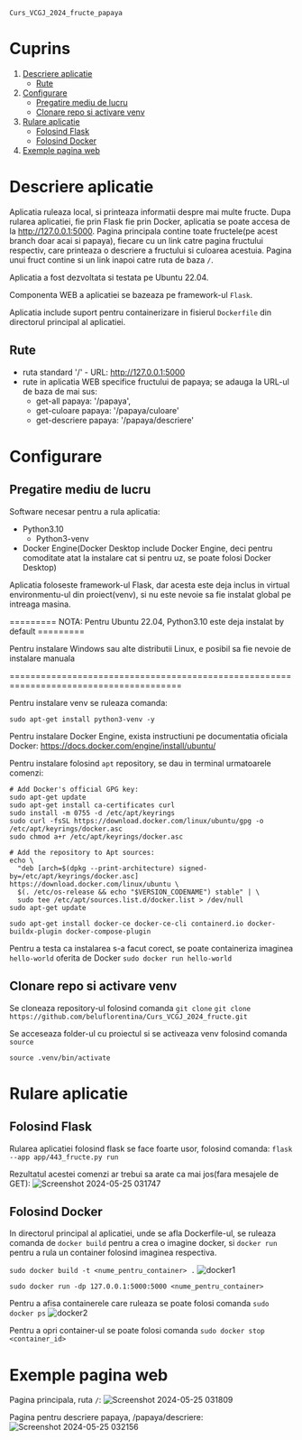 ```Curs_VCGJ_2024_fructe_papaya```

# Cuprins

1. [Descriere aplicatie](#descriere-aplicatie)
     - [Rute](#rute)
2. [Configurare](#configurare)
     - [Pregatire mediu de lucru](#pregatire-mediu-de-lucru)
     - [Clonare repo si activare venv](#clonare-repo-si-activare-venv)
3. [Rulare aplicatie](#rulare-aplicatie)
     - [Folosind Flask](#folosind-flask)
     - [Folosind Docker](#folosind-docker)
4. [Exemple pagina web](#exemple-pagina-web)


# Descriere aplicatie

Aplicatia ruleaza local, si printeaza informatii despre mai multe fructe. Dupa rularea aplicatiei, fie prin Flask fie prin Docker, aplicatia se poate accesa de la http://127.0.0.1:5000. Pagina principala contine toate fructele(pe acest branch doar acai si papaya), fiecare cu un link catre pagina fructului respectiv, care printeaza o descriere a fructului si culoarea acestuia.
Pagina unui fruct contine si un link inapoi catre ruta de baza `/`.

Aplicatia a fost dezvoltata si testata pe Ubuntu 22.04.

Componenta WEB a aplicatiei se bazeaza pe framework-ul `Flask`.

Aplicatia include suport pentru containerizare in fisierul `Dockerfile` din directorul principal al aplicatiei.

## Rute
 * ruta standard '/' - URL: http://127.0.0.1:5000
 * rute in aplicatia WEB specifice fructului de papaya; se adauga la URL-ul de baza de mai sus:
   * get-all papaya:       '/papaya',
   * get-culoare papaya:   '/papaya/culoare'
   * get-descriere papaya: '/papaya/descriere'

# Configurare
## Pregatire mediu de lucru
Software necesar pentru a rula aplicatia:
 * Python3.10
   * Python3-venv
 * Docker Engine(Docker Desktop include Docker Engine, deci pentru comoditate atat la instalare cat si pentru uz, se poate folosi Docker Desktop)

Aplicatia foloseste framework-ul Flask, dar acesta este deja inclus in virtual environmentu-ul din proiect(venv), si nu este nevoie sa fie instalat global pe intreaga masina.

========= NOTA: Pentru Ubuntu 22.04, Python3.10 este deja instalat by default ========= 

Pentru instalare Windows sau alte distributii Linux, 
e posibil sa fie nevoie de instalare manuala

=======================================================================================

Pentru instalare venv se ruleaza comanda:

```sudo apt-get install python3-venv -y```

Pentru instalare Docker Engine, exista instructiuni pe documentatia oficiala Docker:
https://docs.docker.com/engine/install/ubuntu/

Pentru instalare folosind ```apt``` repository, se dau in terminal urmatoarele comenzi:

```
# Add Docker's official GPG key:
sudo apt-get update
sudo apt-get install ca-certificates curl
sudo install -m 0755 -d /etc/apt/keyrings
sudo curl -fsSL https://download.docker.com/linux/ubuntu/gpg -o /etc/apt/keyrings/docker.asc
sudo chmod a+r /etc/apt/keyrings/docker.asc

# Add the repository to Apt sources:
echo \
  "deb [arch=$(dpkg --print-architecture) signed-by=/etc/apt/keyrings/docker.asc] https://download.docker.com/linux/ubuntu \
  $(. /etc/os-release && echo "$VERSION_CODENAME") stable" | \
  sudo tee /etc/apt/sources.list.d/docker.list > /dev/null
sudo apt-get update
```

```
sudo apt-get install docker-ce docker-ce-cli containerd.io docker-buildx-plugin docker-compose-plugin
```

Pentru a testa ca instalarea s-a facut corect, se poate containeriza imaginea ```hello-world``` oferita de Docker
```sudo docker run hello-world```

## Clonare repo si activare venv

Se cloneaza repository-ul folosind comanda ```git clone```
```git clone https://github.com/beluflorentina/Curs_VCGJ_2024_fructe.git```

Se acceseaza folder-ul cu proiectul si se activeaza venv folosind comanda ```source```

```source .venv/bin/activate```

# Rulare aplicatie
## Folosind Flask

Rularea aplicatiei folosind flask se face foarte usor, folosind comanda:
```flask --app app/443_fructe.py run```

Rezultatul acestei comenzi ar trebui sa arate ca mai jos(fara mesajele de GET):
![Screenshot 2024-05-25 031747](https://github.com/beluflorentina/Curs_VCGJ_2024_fructe/assets/141660299/ef2e6e0e-c4f1-42e3-8bc2-acb8a2fb89f1)

## Folosind Docker

In directorul principal al aplicatiei, unde se afla Dockerfile-ul, se ruleaza comanda de ```docker build``` pentru a crea o imagine docker, si ```docker run``` pentru a rula un container folosind imaginea respectiva.

```sudo docker build -t <nume_pentru_container> .```
![docker1](https://github.com/beluflorentina/Curs_VCGJ_2024_fructe/assets/141660299/f135ea3a-b3b9-455a-b85a-f35f06a2484c)

```sudo docker run -dp 127.0.0.1:5000:5000 <nume_pentru_container>```

Pentru a afisa containerele care ruleaza se poate folosi comanda
```sudo docker ps```
![docker2](https://github.com/beluflorentina/Curs_VCGJ_2024_fructe/assets/141660299/411a230d-e685-497d-80dc-44fc7bd474f9)

Pentru a opri container-ul se poate folosi comanda ```sudo docker stop <container_id>```

# Exemple pagina web
Pagina principala, ruta `/`:
![Screenshot 2024-05-25 031809](https://github.com/beluflorentina/Curs_VCGJ_2024_fructe/assets/141660299/72f22527-2d3c-4414-af1d-62dc312636e3)

Pagina pentru descriere papaya, /papaya/descriere:
![Screenshot 2024-05-25 032156](https://github.com/beluflorentina/Curs_VCGJ_2024_fructe/assets/141660299/3c20d2b7-3521-4853-84da-69c4551bae33)



